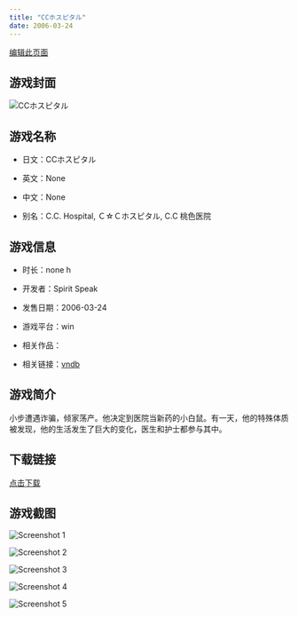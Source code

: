 ```yaml
---
title: "CCホスピタル"
date: 2006-03-24
---
```

[编辑此页面](https://github.com/ACG-3/ADV3-source/blob/main/source/_posts/games/CC%E3%83%9B%E3%82%B9%E3%83%94%E3%82%BF%E3%83%AB.md)

## 游戏封面

![CCホスピタル](https%3A//pan.timero.xyz/onedrive/img_lib_001/CC%E3%83%9B%E3%82%B9%E3%83%94%E3%82%BF%E3%83%AB_cover.avif)


## 游戏名称

- 日文：CCホスピタル
- 英文：None
- 中文：None

- 别名：C.C. Hospital, Ｃ☆Ｃホスピタル, C.C 桃色医院


## 游戏信息

- 时长：none h
- 开发者：Spirit Speak
- 发售日期：2006-03-24
- 游戏平台：win
- 相关作品：

- 相关链接：[vndb](https://vndb.org/v5300)


## 游戏简介

小步遭遇诈骗，倾家荡产。他决定到医院当新药的小白鼠。有一天，他的特殊体质被发现，他的生活发生了巨大的变化，医生和护士都参与其中。




## 下载链接

[点击下载](https://pan.timero.xyz/onedrive/adv_lib_001/CC%E3%83%9B%E3%82%B9%E3%83%94%E3%82%BF%E3%83%AB)


## 游戏截图


![Screenshot 1](https%3A//pan.timero.xyz/onedrive/img_lib_001/CC%E3%83%9B%E3%82%B9%E3%83%94%E3%82%BF%E3%83%AB_Screenshot_1.avif)

![Screenshot 2](https%3A//pan.timero.xyz/onedrive/img_lib_001/CC%E3%83%9B%E3%82%B9%E3%83%94%E3%82%BF%E3%83%AB_Screenshot_2.avif)

![Screenshot 3](https%3A//pan.timero.xyz/onedrive/img_lib_001/CC%E3%83%9B%E3%82%B9%E3%83%94%E3%82%BF%E3%83%AB_Screenshot_3.avif)

![Screenshot 4](https%3A//pan.timero.xyz/onedrive/img_lib_001/CC%E3%83%9B%E3%82%B9%E3%83%94%E3%82%BF%E3%83%AB_Screenshot_4.avif)

![Screenshot 5](https%3A//pan.timero.xyz/onedrive/img_lib_001/CC%E3%83%9B%E3%82%B9%E3%83%94%E3%82%BF%E3%83%AB_Screenshot_5.avif)


